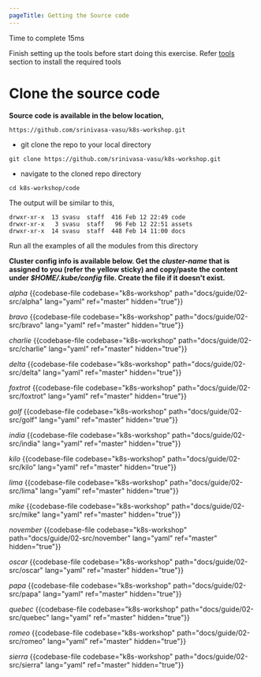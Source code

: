 ```yaml
---
pageTitle: Getting the Source code
---
```


<md-icon class="fa fa-clock-o fa-lg" aria-hidden="true"></md-icon> Time to complete 15ms

<i class="fa fa-exclamation-circle fa-lg" aria-hidden="true" style="color:maroon"></i>
Finish setting up the tools before start doing this exercise. Refer [tools](../01-tools/index.html#set_tools) section to install the required tools
                                                                                 
# Clone the source code

**Source code is available in the below location,**

`https://github.com/srinivasa-vasu/k8s-workshop.git`

- git clone the repo to your local directory

`git clone https://github.com/srinivasa-vasu/k8s-workshop.git`

- navigate to the cloned repo directory

`cd k8s-workshop/code`

<i class="fa fa-spinner fa-pulse fa-fw"></i>
The output will be similar to this,
````
drwxr-xr-x  13 svasu  staff  416 Feb 12 22:49 code
drwxr-xr-x   3 svasu  staff   96 Feb 12 22:51 assets
drwxr-xr-x  14 svasu  staff  448 Feb 14 11:00 docs
````

<i class="fa fa-bell fa-lg" aria-hidden="true" style="color:orange"></i> Run all the examples of all the modules from this directory

**Cluster config info is available below. Get the _cluster-name_ that is assigned to you (refer the yellow sticky) and copy/paste the content under _$HOME/.kube/config_ file. Create the file if it doesn't exist.**

_alpha_
{{codebase-file codebase="k8s-workshop" path="docs/guide/02-src/alpha" lang="yaml" ref="master" hidden="true"}}

_bravo_
{{codebase-file codebase="k8s-workshop" path="docs/guide/02-src/bravo" lang="yaml" ref="master" hidden="true"}}

_charlie_
{{codebase-file codebase="k8s-workshop" path="docs/guide/02-src/charlie" lang="yaml" ref="master" hidden="true"}}

_delta_
{{codebase-file codebase="k8s-workshop" path="docs/guide/02-src/delta" lang="yaml" ref="master" hidden="true"}}

_foxtrot_
{{codebase-file codebase="k8s-workshop" path="docs/guide/02-src/foxtrot" lang="yaml" ref="master" hidden="true"}}

_golf_
{{codebase-file codebase="k8s-workshop" path="docs/guide/02-src/golf" lang="yaml" ref="master" hidden="true"}}

_india_
{{codebase-file codebase="k8s-workshop" path="docs/guide/02-src/india" lang="yaml" ref="master" hidden="true"}}

_kilo_
{{codebase-file codebase="k8s-workshop" path="docs/guide/02-src/kilo" lang="yaml" ref="master" hidden="true"}}

_lima_
{{codebase-file codebase="k8s-workshop" path="docs/guide/02-src/lima" lang="yaml" ref="master" hidden="true"}}

_mike_
{{codebase-file codebase="k8s-workshop" path="docs/guide/02-src/mike" lang="yaml" ref="master" hidden="true"}}

_november_
{{codebase-file codebase="k8s-workshop" path="docs/guide/02-src/november" lang="yaml" ref="master" hidden="true"}}

_oscar_
{{codebase-file codebase="k8s-workshop" path="docs/guide/02-src/oscar" lang="yaml" ref="master" hidden="true"}}

_papa_
{{codebase-file codebase="k8s-workshop" path="docs/guide/02-src/papa" lang="yaml" ref="master" hidden="true"}}

_quebec_
{{codebase-file codebase="k8s-workshop" path="docs/guide/02-src/quebec" lang="yaml" ref="master" hidden="true"}}

_romeo_
{{codebase-file codebase="k8s-workshop" path="docs/guide/02-src/romeo" lang="yaml" ref="master" hidden="true"}}

_sierra_
{{codebase-file codebase="k8s-workshop" path="docs/guide/02-src/sierra" lang="yaml" ref="master" hidden="true"}}
